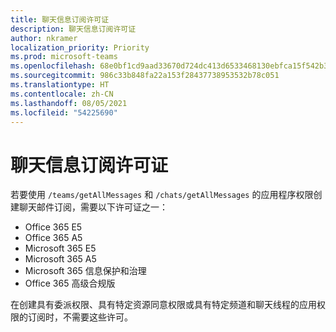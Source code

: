 ```yaml
---
title: 聊天信息订阅许可证
description: 聊天信息订阅许可证
author: nkramer
localization_priority: Priority
ms.prod: microsoft-teams
ms.openlocfilehash: 68e0bf1cd9aad33670d724dc413d6533468130ebfca15f542b363ae5b8bc12f4
ms.sourcegitcommit: 986c33b848fa22a153f28437738953532b78c051
ms.translationtype: HT
ms.contentlocale: zh-CN
ms.lasthandoff: 08/05/2021
ms.locfileid: "54225690"
---
```

# <a name="licenses-for-subscribing-to-chat-messages"></a>聊天信息订阅许可证

若要使用 `/teams/getAllMessages` 和 `/chats/getAllMessages` 的应用程序权限创建聊天邮件订阅，需要以下许可证之一：

* Office 365 E5
* Office 365 A5
* Microsoft 365 E5
* Microsoft 365 A5
* Microsoft 365 信息保护和治理
* Office 365 高级合规版 

在创建具有委派权限、具有特定资源同意权限或具有特定频道和聊天线程的应用权限的订阅时，不需要这些许可。
